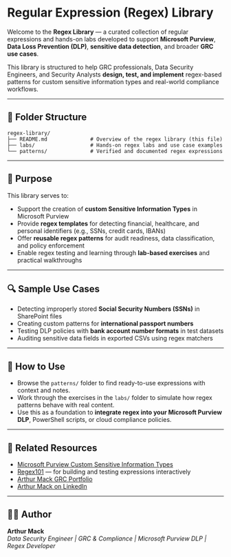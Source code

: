 # Regular Expression (Regex) Library

Welcome to the **Regex Library** — a curated collection of regular expressions and hands-on labs developed to support **Microsoft Purview**, **Data Loss Prevention (DLP)**, **sensitive data detection**, and broader **GRC use cases**.

This library is structured to help GRC professionals, Data Security Engineers, and Security Analysts **design, test, and implement** regex-based patterns for custom sensitive information types and real-world compliance workflows.

---

## 📁 Folder Structure

```plaintext
regex-library/
├── README.md              # Overview of the regex library (this file)
├── labs/                  # Hands-on regex labs and use case examples
└── patterns/              # Verified and documented regex expressions
```

---

## 🎯 Purpose

This library serves to:
- Support the creation of **custom Sensitive Information Types** in Microsoft Purview
- Provide **regex templates** for detecting financial, healthcare, and personal identifiers (e.g., SSNs, credit cards, IBANs)
- Offer **reusable regex patterns** for audit readiness, data classification, and policy enforcement
- Enable regex testing and learning through **lab-based exercises** and practical walkthroughs

---

## 🔍 Sample Use Cases

- Detecting improperly stored **Social Security Numbers (SSNs)** in SharePoint files
- Creating custom patterns for **international passport numbers**
- Testing DLP policies with **bank account number formats** in test datasets
- Auditing sensitive data fields in exported CSVs using regex matchers

---

## 🧪 How to Use

- Browse the `patterns/` folder to find ready-to-use expressions with context and notes.
- Work through the exercises in the `labs/` folder to simulate how regex patterns behave with real content.
- Use this as a foundation to **integrate regex into your Microsoft Purview DLP**, PowerShell scripts, or cloud compliance policies.

---

## 🔗 Related Resources

- [Microsoft Purview Custom Sensitive Information Types](https://learn.microsoft.com/en-us/microsoft-365/compliance/sensitive-information-type-learn-about?view=o365-worldwide)
- [Regex101](https://regex101.com) — for building and testing expressions interactively
- [Arthur Mack GRC Portfolio](https://github.com/agustus9/grc-portfolio)
- [Arthur Mack on LinkedIn](https://www.linkedin.com/in/arthur-m-24a2a81ba/)

---

## 👨‍💻 Author

**Arthur Mack**  
*Data Security Engineer | GRC & Compliance | Microsoft Purview DLP | Regex Developer*


